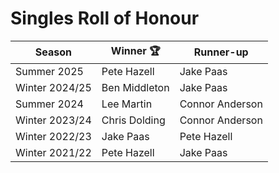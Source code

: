 # Singles Roll of Honour

| Season         | Winner 🏆     | Runner-up       |
|----------------|---------------|-----------------|
| Summer 2025    | Pete Hazell   | Jake Paas       |
| Winter 2024/25 | Ben Middleton | Jake Paas       |
| Summer 2024    | Lee Martin    | Connor Anderson |
| Winter 2023/24 | Chris Dolding | Connor Anderson |
| Winter 2022/23 | Jake Paas     | Pete Hazell     |
| Winter 2021/22 | Pete Hazell   | Jake Paas       |
